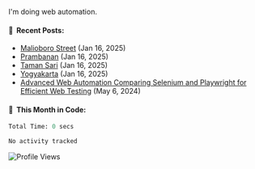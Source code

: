 I'm doing web automation.

#### 📰 &nbsp;Recent Posts:

<!-- BLOG-POST-LIST:START -->
 - [Malioboro Street](https://odhyp.com/photo/malioboro/) (Jan 16, 2025)
 - [Prambanan](https://odhyp.com/photo/prambanan/) (Jan 16, 2025)
 - [Taman Sari](https://odhyp.com/photo/tamansari/) (Jan 16, 2025)
 - [Yogyakarta](https://odhyp.com/photo/yogyakarta/) (Jan 16, 2025)
 - [Advanced Web Automation Comparing Selenium and Playwright for Efficient Web Testing](https://odhyp.com/blog/advanced-web-automation-comparing-selenium-and-playwright-for-efficient-web-testing/) (May 6, 2024)<!-- BLOG-POST-LIST:END -->

#### 📆 &nbsp;This Month in Code:

<!--START_SECTION:waka-->

```python javascript html markdown
Total Time: 0 secs

No activity tracked
```

<!--END_SECTION:waka-->

<!-- Profile Views Counter -->
![Profile Views](https://komarev.com/ghpvc/?username=odhyp&color=green&style=pixel&abbreviated=true)
